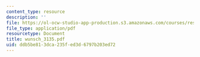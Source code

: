 ```yaml
---
content_type: resource
description: ''
file: https://ol-ocw-studio-app-production.s3.amazonaws.com/courses/res-12-000-evolution-of-physical-oceanography-spring-2007/ddb5be813dca235fed3d6797b203ed72_wunsch_3135.pdf
file_type: application/pdf
resourcetype: Document
title: wunsch_3135.pdf
uid: ddb5be81-3dca-235f-ed3d-6797b203ed72
---
```

